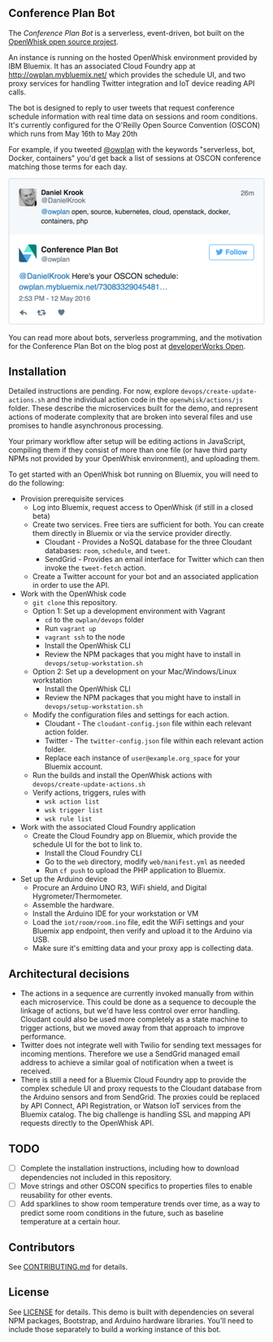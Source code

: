 ## Conference Plan Bot

The *Conference Plan Bot* is a serverless, event-driven, bot built on the [OpenWhisk open source project](http://openwhisk.org/).

An instance is running on the hosted OpenWhisk environment provided by IBM Bluemix. It has an associated Cloud Foundry app at http://owplan.mybluemix.net/ which provides the schedule UI, and two proxy services for handling Twitter integration and IoT device reading API calls.

The bot is designed to reply to user tweets that request conference schedule information with real time data on sessions and room conditions. It's currently configured for the O'Reilly Open Source Convention (OSCON) which runs from May 16th to May 20th

For example, if you tweeted [@owplan](https://twitter.com/owplan) with the keywords "serverless, bot, Docker, containers" you'd get back a list of sessions at OSCON conference matching those terms for each day.

![Tweet example](docs/tweet-example.png)

You can read more about bots, serverless programming, and the motivation for the Conference Plan Bot on the blog post at [developerWorks Open](https://developer.ibm.com/open/2016/05/13/openwhisk-planner-bot/).

## Installation

Detailed instructions are pending. For now, explore `devops/create-update-actions.sh` and the individual action code in the `openwhisk/actions/js` folder. These describe the microservices built for the demo, and represent actions of moderate complexity that are broken into several files and use promises to handle asynchronous processing.

Your primary workflow after setup will be editing actions in JavaScript, compiling them if they consist of more than one file (or have third party NPMs not provided by your OpenWhisk environment), and uploading them.

To get started with an OpenWhisk bot running on Bluemix, you will need to do the following:

- Provision prerequisite services
  - Log into Bluemix, request access to OpenWhisk (if still in a closed beta)
  - Create two services. Free tiers are sufficient for both. You can create them directly in Bluemix or via the service provider directly.
    - Cloudant - Provides a NoSQL database for the three Cloudant databases: `room`, `schedule`, and `tweet`.
    - SendGrid - Provides an email interface for Twitter which can then invoke the `tweet-fetch` action.
  - Create a Twitter account for your bot and an associated application in order to use the API.
- Work with the OpenWhisk code
  - `git clone` this repository.
  - Option 1: Set up a development environment with Vagrant
    - `cd` to the `owplan/devops` folder
    - Run `vagrant up`
    - `vagrant ssh` to the node
    - Install the OpenWhisk CLI
    - Review the NPM packages that you might have to install in `devops/setup-workstation.sh`
  - Option 2: Set up a development on your Mac/Windows/Linux workstation
    - Install the OpenWhisk CLI
    - Review the NPM packages that you might have to install in `devops/setup-workstation.sh`
  - Modify the configuration files and settings for each action.
    - Cloudant - The `cloudant-config.json` file within each relevant action folder.
    - Twitter - The `twitter-config.json` file within each relevant action folder.
    - Replace each instance of `user@example.org_space` for your Bluemix account.
  - Run the builds and install the OpenWhisk actions with `devops/create-update-actions.sh`
  - Verify actions, triggers, rules with
    - `wsk action list`
    - `wsk trigger list`
    - `wsk rule list`
- Work with the associated Cloud Foundry application
  - Create the Cloud Foundry app on Bluemix, which provide the schedule UI for the bot to link to.
    - Install the Cloud Foundry CLI
    - Go to the `web` directory, modify `web/manifest.yml` as needed
    - Run `cf push` to upload the PHP application to Bluemix.
- Set up the Arduino device
  - Procure an Arduino UNO R3, WiFi shield, and Digital Hygrometer/Thermometer.
  - Assemble the hardware.
  - Install the Arduino IDE for your workstation or VM
  - Load the `iot/room/room.ino` file, edit the WiFi settings and your Bluemix app endpoint, then verify and upload it to the Arduino via USB.
  - Make sure it's emitting data and your proxy app is collecting data.


## Architectural decisions
- The actions in a sequence are currently invoked manually from within each microservice. This could be done as a sequence to decouple the linkage of actions, but we'd have less control over error handling. Cloudant could also be used more completely as a state machine to trigger actions, but we moved away from that approach to improve performance.
- Twitter does not integrate well with Twilio for sending text messages for incoming mentions. Therefore we use a SendGrid managed email address to achieve a similar goal of notification when a tweet is received.
- There is still a need for a Bluemix Cloud Foundry app to provide the complex schedule UI and proxy requests to the Cloudant database from the Arduino sensors and from SendGrid. The proxies could be replaced by API Connect, API Registration, or Watson IoT services from the Bluemix catalog. The big challenge is handling SSL and mapping API requests directly to the OpenWhisk API.

## TODO
- [ ] Complete the installation instructions, including how to download dependencies not included in this repository.
- [ ] Move strings and other OSCON specifics to properties files to enable reusability for other events.
- [ ] Add sparklines to show room temperature trends over time, as a way to predict some room conditions in the future, such as baseline temperature at a certain hour.

## Contributors

See [CONTRIBUTING.md](CONTRIBUTING.md) for details.

## License

See [LICENSE](LICENSE) for details. This demo is built with dependencies on several NPM packages, Bootstrap, and Arduino hardware libraries. You'll need to include those separately to build a working instance of this bot.
